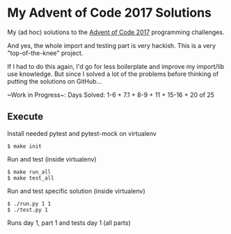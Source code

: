 # My Advent of Code 2017 Solutions

My (ad hoc) solutions to the
[Advent of Code 2017](https://adventofcode.com/2017/)
programming challenges.

And yes, the whole import and testing part is very
hackish. This is a very "top-of-the-knee" project.

If I had to do this again, I'd go for less
boilerplate and improve my import/lib use knowledge.
But since I solved a lot of the problems before
thinking of putting the solutions on GitHub...

~Work in Progress~:
Days Solved: 1-6 + 7.1 + 8-9 + 11 + 15-16 + 20 of 25

Execute
-------

Install needed pytest and pytest-mock on virtualenv
```
$ make init
```

Run and test (inside virtualenv)
```
$ make run_all
$ make test_all
```

Run and test specific solution (inside virtualenv)
```
$ ./run.py 1 1
$ ./test.py 1
```
Runs day 1, part 1 and tests day 1 (all parts)
